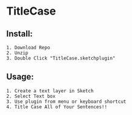 # TitleCase

## Install:

    1. Download Repo
    2. Unzip
    3. Double Click "TitleCase.sketchplugin"
    
    
## Usage:

    1. Create a text layer in Sketch
    2. Select Text box
    3. Use plugin from menu or keyboard shortcut
    4. Title Case All of Your Sentences!!
